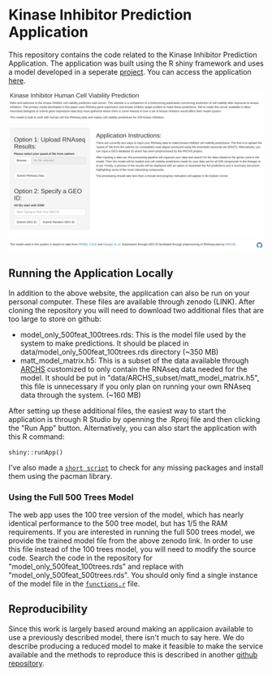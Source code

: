 # Kinase Inhibitor Prediction Application

This repository contains the code related to the Kinase Inhibitor Prediction Application. The application was built using the R shiny framework and uses a model developed in a seperate [project](https://github.com/gomezlab/PRISM_perturbations). You can access the application [here](https://kipred.gomezlab.org/).

![screenshot of kinase inhibitor pred app](application_screenshot.png)

## Running the Application Locally

In addition to the above website, the application can also be run on your personal computer. These files are available through zenodo (LINK). After cloning the repository you will need to download two additional files that are too large to store on github:

* model_only_500feat_100trees.rds: This is the model file used by the system to make predictions. It should be placed in data/model_only_500feat_100trees.rds directory (~350 MB)
* matt_model_matrix.h5: This is a subset of the data available through [ARCHS](https://maayanlab.cloud/archs4/) customized to only contain the RNAseq data needed for the model. It should be put in "data/ARCHS_subset/matt_model_matrix.h5", this file is unnecessary if you only plan on running your own RNAseq data through the system. (~160 MB)

After setting up these additional files, the easiest way to start the application is through R Studio by openning the .Rproj file and then clicking the "Run App" button. Alternatively, you can also start the application with this R command:

```{r}
shiny::runApp()
```

I've also made a [`short script`](package_check.R) to check for any missing packages and install them using the pacman library.

### Using the Full 500 Trees Model

The web app uses the 100 tree version of the model, which has nearly identical performance to the 500 tree model, but has 1/5 the RAM requirements. If you are interested in running the full 500 trees model, we provide the trained model file from the above zenodo link. In order to use this file instead of the 100 trees model, you will need to modify the source code. Search the code in the repository for "model_only_500feat_100trees.rds" and replace with 
"model_only_500feat_500trees.rds". You should only find a single instance of the model file in the [`functions.r`](functions.R) file.

## Reproducibility

Since this work is largely based around making an applicaion available to use a previously described model, there isn't much to say here. We do describe producing a reduced model to make it feasible to make the service available and the methods to reproduce this is described in another [github repository](https://github.com/gomezlab/PRISM_perturbations).
